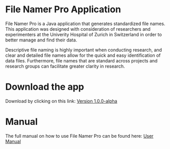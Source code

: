 # File Namer Pro Application
File Namer Pro is a Java application that generates standardized file names. This application was designed with consideration of researchers and experimenters at the Univerity Hospital of Zurich in Switzerland in order to better manage and find their data. 

Descriptive file naming is highly important when conducting research, and clear and detailed file names allow for the quick and easy identification of data files. Furthermore, file names that are standard across projects and research groups can facilitate greater clarity in research.

# Download the app
Download by clicking on this link: <a href="https://github.com/jyxiao1/med-data/releases/download/1.0.0-alpha/FileNamerPro.zip"> Version 1.0.0-alpha </a>

# Manual
The full manual on how to use File Namer Pro can be found here: [User Manual](User_Manual.pdf)
